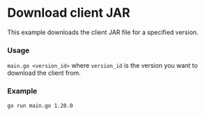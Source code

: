# Download client JAR

This example downloads the client JAR file for a specified version.

### Usage

`main.go <version_id>` where `version_id` is the version you want to download the client from.

### Example
```sh
go run main.go 1.20.0
```
